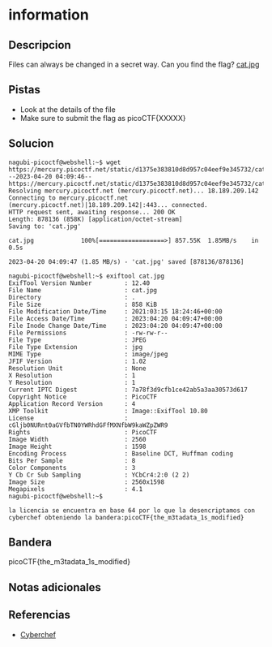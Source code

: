 # information
## Descripcion
Files can always be changed in a secret way. Can you find the flag? [cat.jpg](https://mercury.picoctf.net/static/d1375e383810d8d957c04eef9e345732/cat.jpg)
## Pistas
- Look at the details of the file
- Make sure to submit the flag as picoCTF{XXXXX}
## Solucion
```
nagubi-picoctf@webshell:~$ wget https://mercury.picoctf.net/static/d1375e383810d8d957c04eef9e345732/cat.jpg
--2023-04-20 04:09:46--  https://mercury.picoctf.net/static/d1375e383810d8d957c04eef9e345732/cat.jpg
Resolving mercury.picoctf.net (mercury.picoctf.net)... 18.189.209.142
Connecting to mercury.picoctf.net (mercury.picoctf.net)|18.189.209.142|:443... connected.
HTTP request sent, awaiting response... 200 OK
Length: 878136 (858K) [application/octet-stream]
Saving to: 'cat.jpg'

cat.jpg             100%[==================>] 857.55K  1.85MB/s    in 0.5s    

2023-04-20 04:09:47 (1.85 MB/s) - 'cat.jpg' saved [878136/878136]

nagubi-picoctf@webshell:~$ exiftool cat.jpg
ExifTool Version Number         : 12.40
File Name                       : cat.jpg
Directory                       : .
File Size                       : 858 KiB
File Modification Date/Time     : 2021:03:15 18:24:46+00:00
File Access Date/Time           : 2023:04:20 04:09:47+00:00
File Inode Change Date/Time     : 2023:04:20 04:09:47+00:00
File Permissions                : -rw-rw-r--
File Type                       : JPEG
File Type Extension             : jpg
MIME Type                       : image/jpeg
JFIF Version                    : 1.02
Resolution Unit                 : None
X Resolution                    : 1
Y Resolution                    : 1
Current IPTC Digest             : 7a78f3d9cfb1ce42ab5a3aa30573d617
Copyright Notice                : PicoCTF
Application Record Version      : 4
XMP Toolkit                     : Image::ExifTool 10.80
License                         : cGljb0NURnt0aGVfbTN0YWRhdGFfMXNfbW9kaWZpZWR9
Rights                          : PicoCTF
Image Width                     : 2560
Image Height                    : 1598
Encoding Process                : Baseline DCT, Huffman coding
Bits Per Sample                 : 8
Color Components                : 3
Y Cb Cr Sub Sampling            : YCbCr4:2:0 (2 2)
Image Size                      : 2560x1598
Megapixels                      : 4.1
nagubi-picoctf@webshell:~$ 

la licencia se encuentra en base 64 por lo que la desencriptamos con cyberchef obteniendo la bandera:picoCTF{the_m3tadata_1s_modified}
```

## Bandera

picoCTF{the_m3tadata_1s_modified}

## Notas adicionales

## Referencias
- [Cyberchef](https://gchq.github.io/CyberChef/#recipe=From_Base64('A-Za-z0-9%2B/%3D',true,false)&input=Y0dsamIwTlVSbnQwYUdWZmJUTjBZV1JoZEdGZk1YTmZiVzlrYVdacFpXUjk)